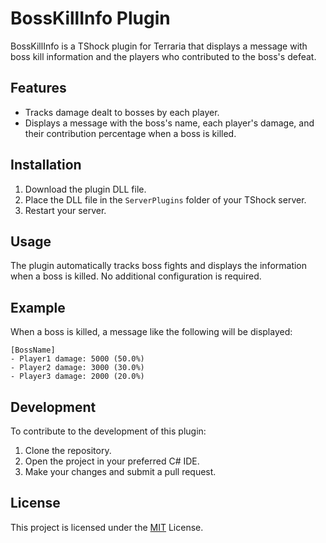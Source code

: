 # BossKillInfo Plugin

BossKillInfo is a TShock plugin for Terraria that displays a message with boss kill information and the players who contributed to the boss's defeat.

## Features

- Tracks damage dealt to bosses by each player.
- Displays a message with the boss's name, each player's damage, and their contribution percentage when a boss is killed.

## Installation

1. Download the plugin DLL file.
2. Place the DLL file in the `ServerPlugins` folder of your TShock server.
3. Restart your server.

## Usage

The plugin automatically tracks boss fights and displays the information when a boss is killed. No additional configuration is required.

## Example

When a boss is killed, a message like the following will be displayed:

```
[BossName]
- Player1 damage: 5000 (50.0%)
- Player2 damage: 3000 (30.0%)
- Player3 damage: 2000 (20.0%)
```

## Development

To contribute to the development of this plugin:

1. Clone the repository.
2. Open the project in your preferred C# IDE.
3. Make your changes and submit a pull request.

## License

This project is licensed under the [MIT](./LICENSE) License.
